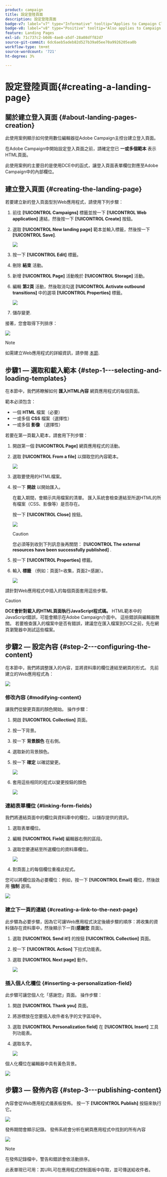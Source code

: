 ```yaml
---
product: campaign
title: 設定登陸頁面
description: 設定登陸頁面
badge-v7: label="v7" type="Informative" tooltip="Applies to Campaign Classic v7"
badge-v8: label="v8" type="Positive" tooltip="Also applies to Campaign v8"
feature: Landing Pages
exl-id: 71c737c2-b0d6-4ae8-a5df-28a08dff82d7
source-git-commit: 6dc6aeb5adeb82d527b39a05ee70a9926205ea0b
workflow-type: tm+mt
source-wordcount: '721'
ht-degree: 3%

---
```


# 設定登陸頁面{#creating-a-landing-page}



## 關於建立登入頁面 {#about-landing-pages-creation}

此使用案例顯示如何使用數位編輯器從Adobe Campaign主控台建立登入頁面。

在Adobe Campaign中開始設定登入頁面之前，請確定您已 **一或多個範本** 表示HTML頁面。

此使用案例的主要目的是使用DCE中的函式，讓登入頁面表單欄位對應至Adobe Campaign中的內部欄位。

## 建立登入頁面 {#creating-the-landing-page}

若要建立新的登入頁面型別Web應用程式，請使用下列步驟：

1. 前往 **[!UICONTROL Campaigns]** 標籤並按一下 **[!UICONTROL Web application]** 連結，然後按一下 **[!UICONTROL Create]** 按鈕。
1. 選取 **[!UICONTROL New landing page]** 範本並輸入標籤，然後按一下 **[!UICONTROL Save]**.

   ![](assets/dce_uc1_newlandingpage.png)

1. 按一下 **[!UICONTROL Edit]** 標籤。
1. 刪除 **結束** 活動。
1. 新增 **[!UICONTROL Page]** 活動晚於 **[!UICONTROL Storage]** 活動。
1. 編輯 **第2頁** 活動，然後取消勾選 **[!UICONTROL Activate outbound transitions]** 中的選項 **[!UICONTROL Properties]** 標籤。

   ![](assets/dce_uc1_transition.png)

1. 儲存變更.

接著，您會取得下列排序：

![](assets/dce_uc1_edition_activity.png)

>[!NOTE]
>
>如需建立Web應用程式的詳細資訊，請參閱 [本節](creating-a-new-web-application.md).

## 步驟1 — 選取和載入範本 {#step-1---selecting-and-loading-templates}

在本節中，我們將瞭解如何 **匯入HTML內容** 網頁應用程式的每個頁面。

範本必須包含：

* 一個 **HTML** 檔案（必要）
* 一或多個 **CSS** 檔案（選擇性）
* 一或多個 **影像** （選擇性）

若要在第一頁載入範本，請套用下列步驟：

1. 開啟第一個 **[!UICONTROL Page]** 網頁應用程式的活動。
1. 選取 **[!UICONTROL From a file]** 以擷取您的內容範本。

   ![](assets/dce_uc1_selectmodel.png)

1. 選取要使用的HTML檔案。
1. 按一下 **開啟** 以開始匯入。

   在載入期間，會顯示共用檔案的清單。 匯入系統會檢查連結至所選HTML的所有檔案（CSS、影像等）是否存在。

   按一下 **[!UICONTROL Close]** 按鈕。

   ![](assets/dce_uc1_import.png)

   >[!CAUTION]
   >
   >您必須等到收到下列訊息後再關閉： **[!UICONTROL The external resources have been successfully published]** .

1. 按一下 **[!UICONTROL Properties]** 標籤。
1. 輸入 **標籤** （例如：頁面1=收集，頁面2=感謝）。

   ![](assets/dce_uc1_pagelabel.png)

請針對Web應用程式中插入的每個頁面套用這些步驟。

>[!CAUTION]
>
>**DCE會針對載入的HTML頁面執行JavaScript程式碼。** HTML範本中的JavaScript錯誤，可能會顯示在Adobe Campaign介面中。 這些錯誤與編輯器無關。 若要檢查匯入的檔案中是否有錯誤，建議您在匯入檔案到DCE之前，先在網頁瀏覽器中測試這些檔案。

## 步驟2 — 設定內容 {#step-2---configuring-the-content}

在本節中，我們將調整匯入的內容，並將資料庫的欄位連結至網頁的形式。 先前建立的Web應用程式為：

![](assets/dce_uc1_lp_enchainement.png)

### 修改內容 {#modifying-content}

讓我們從變更頁面的顏色開始。 操作步驟：

1. 開啟 **[!UICONTROL Collection]** 頁面。
1. 按一下背景。
1. 按一下 **背景顏色** 在右側。
1. 選取新的背景顏色。
1. 按一下 **確定** 以確認變更。

   ![](assets/dce_uc1_changecolor.png)

1. 套用這些相同的程式以變更按鈕的顏色

   ![](assets/dce_uc1_finalcolor.png)

### 連結表單欄位 {#linking-form-fields}

我們將連結頁面中的欄位與資料庫中的欄位，以儲存提供的資訊。

1. 選取表單欄位。
1. 編輯 **[!UICONTROL Field]** 編輯器右側的區段。
1. 選取您要連結至所選欄位的資料庫欄位。

   ![](assets/dce_uc1_mapping.png)

1. 對頁面上的每個欄位重複此程式。

您可以將欄位設為必要欄位：例如，按一下 **[!UICONTROL Email]** 欄位，然後啟用 **強制** 選項。

![](assets/dce_uc1_fieldmandatory.png)

### 建立下一頁的連結 {#creating-a-link-to-the-next-page}

此步驟為必要步驟，因為它可讓Web應用程式決定後續步驟的順序：將收集的資料儲存在資料庫中，然後顯示下一頁(**感謝您** 頁面)。

1. 選取 **[!UICONTROL Send it!]** 的按鈕 **[!UICONTROL Collection]** 頁面。
1. 按一下 **[!UICONTROL Action]** 下拉式功能表。
1. 選取 **[!UICONTROL Next page]** 動作。

   ![](assets/dce_uc1_actionbouton.png)

### 插入個人化欄位 {#inserting-a-personalization-field}

此步驟可讓您個人化「感謝您」頁面。 操作步驟：

1. 開啟 **[!UICONTROL Thank you]** 頁面。
1. 將游標放在您要插入收件者名字的文字區域中。
1. 選取 **[!UICONTROL Personalization field]** 在 **[!UICONTROL Insert]** 工具列功能表。
1. 選取名字。

   ![](assets/dce_uc1_persochamp.png)

個人化欄位在編輯器中具有黃色背景。

![](assets/dce_uc1_edit_champperso.png)

## 步驟3 — 發佈內容 {#step-3---publishing-content}

內容會從Web應用程式儀表板發佈。 按一下 **[!UICONTROL Publish]** 按鈕來執行它。

![](assets/dce_uc1_pub_dashboard.png)

發佈期間會顯示記錄。 發佈系統會分析在網頁應用程式中找到的所有內容

![](assets/dce_uc1_pub_dashboard_journal.png)

>[!NOTE]
>
>在發佈記錄檔中，警告和錯誤會依活動排序。

此表單現已可用：其URL可在應用程式控制面板中存取，並可傳送給收件者。
